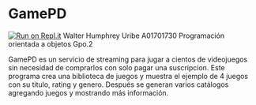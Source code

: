 # GamePD
[![Run on Repl.it](https://repl.it/badge/github/A01701730-Walter/GamePD)](https://repl.it/github/A01701730-Walter/GamePD)
Walter Humphrey Uribe
A01701730
Programación orientada a objetos Gpo.2

GamePD es un servicio de streaming para jugar a cientos de 
videojuegos sin necesidad de comprarlos con solo pagar una suscripcion.
Este programa crea una biblioteca de juegos y muestra el ejemplo de
4 juegos con su titulo, rating y genero. Después se generan varios catálogos
agregando juegos y mostrando más información.
